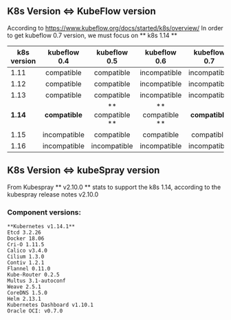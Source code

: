 
## K8s Version <=> KubeFlow version
According to https://www.kubeflow.org/docs/started/k8s/overview/
In order to get kubeflow 0.7 version, we must focus on ** k8s 1.14 **


| k8s version   | kubeflow 0.4 |  kubeflow 0.5 |  kubeflow 0.6 |  kubeflow 0.7 |
| ------------- |:-------------:|:-------------:|:-------------:|:-------------:|
| 1.11	        | compatible	| compatible	| incompatible	| incompatible  |
| 1.12	        | compatible	| compatible	| incompatible	| incompatible  |
| 1.13	        | compatible	| compatible	| incompatible	| incompatible  |
| __1.14__	        | __compatible__	| ** compatible **	| ** compatible **	| __compatible__    |
| 1.15	        | incompatible	| compatible	| compatible	| compatible    |
| 1.16	        | incompatible	| incompatible	| incompatible	| incompatible  |

## K8s Version <=> kubeSpray version

From Kubespray ** v2.10.0 ** stats to support the k8s 1.14, according to the kubespray release notes v2.10.0

### Component versions:
```
**Kubernetes v1.14.1**
Etcd 3.2.26
Docker 18.06
Cri-O 1.11.5
Calico v3.4.0
Cilium 1.3.0
Contiv 1.2.1
Flannel 0.11.0
Kube-Router 0.2.5
Multus 3.1-autoconf
Weave 2.5.1
CoreDNS 1.5.0
Helm 2.13.1
Kubernetes Dashboard v1.10.1
Oracle OCI: v0.7.0
```

